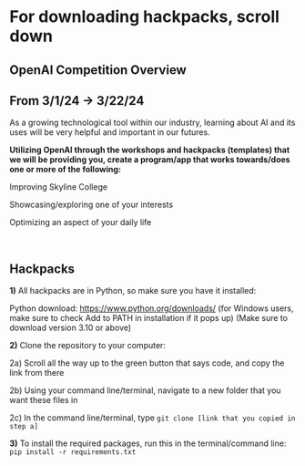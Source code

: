 # For downloading hackpacks, scroll down


## OpenAI Competition Overview
## From 3/1/24 -> 3/22/24

As a growing technological tool within our industry, learning about AI and its uses will be very helpful and important in our futures.

**Utilizing OpenAI through the workshops and hackpacks (templates) that we will be providing you, create a program/app that works towards/does one or more of the following:**

Improving Skyline College

Showcasing/exploring one of your interests

Optimizing an aspect of your daily life

<br>

## Hackpacks
**1)** All hackpacks are in Python, so make sure you have it installed:

Python download: https://www.python.org/downloads/ (for Windows users, make sure to check Add to PATH in installation if it pops up)
(Make sure to download version 3.10 or above)

**2)** Clone the repository to your computer:

2a) Scroll all the way up to the green button that says code, and copy the link from there

2b) Using your command line/terminal, navigate to a new folder that you want these files in

2c) In the command line/terminal, type `git clone [link that you copied in step a]`

**3)** To install the required packages, run this in the terminal/command line: `pip install -r requirements.txt`
